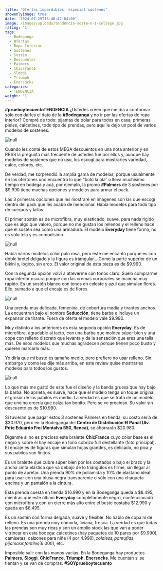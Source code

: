 ```yaml
---
title: 'Ofertas imperdibles: especial sostenes'
showonlyimage: true
date: '2024-07-29T15:40:42-04:00'
image: /images/uploads/tendencia-soste-n-1-collage.jpg
rating: '1'
tags:
  - Bodeganga
  - Ofertas
  - Ropa Interior
  - Sostenes
  - Sostén
  - Descuentos
  - Palmers
  - ChicFrance
  - Sloggi
  - Triumph
  - Enersocks
categories:
  - TENDENCIA
weight: '1'
---
```

**\#prueboytecuentoTENDENCIA** ¿Ustedes creen que me iba a conformar sólo con darles el dato de la **\#Bodeganga** y no ir por las ofertas de ropa interior? Compré de todo: pijamas de polar para todos en casa, primeras pieles, calcetines, todo tipo de prendas, pero aquí le dejo un pool de varios modelos de sostenes.

<!--more-->

![null](/images/uploads/tendencia-soste-n-1-collage.jpg)

Cuando les conté de estos MEGA descuentos en una nota anterior y en RRSS la pregunta más frecuente de ustedes fue por ellos y, aunque hay modelos de sostenes que no uso, los escogí para mostrarles variedad, calce, colores, etc.

De verdad, me sorprendió la amplia gama de modelos, porque usualmente en los ofertones uno encuentra lo que “botó la ola” o lleva muchísimo tiempo en bodega y acá, por ejemplo, la promo **\#Palmers** de 3 sostenes por $9.990 tiene muchas opciones y modelos para armar el pack.

Las 3 primeras opciones que les mostraré en imágenes son las que escogí dentro del pack que les acabo de mencionar. Había modelos para todo tipo de cuerpos y tallas.

El primer sostén es de microfibra, muy elasticado, suave, para nada rígido que es algo que valoro, porque no me gustan los rellenos y el relleno hace que el sostén sea como una armadura. El modelo **Everyday** tiene forma, no es sólo tela y es comodísimo.

![null](/images/uploads/tendencia-soste-n-2.jpg)

Había varios modelos color palo rosa, pero este me encantó porque es con doble bretel delgado y la figura es triangular… Como la parte superior de un bikini y, lógico, sin arco. El valor original de esta pieza es de $9.990.

Con la segunda opción volví a atreverme con tonos claro. Suelo comprarme ropa interior oscura porque con las cremas corporales se mancha muy rápido. Es un sostén blanco con tonos en celeste y azul que simulan flores. Ello, sumado a que el encaje es de flores. 

![null](/images/uploads/tendencia-soste-n-3.jpg)

Una prenda muy delicada, femenina, de cobertura media y tirantes anchos. La encuentran bajo el nombre **Seducción**, tiene barba e incluye un expansor de tirante. Fuera de oferta el modelo vale $9.990.

Muy distinto a los anteriores es esta segunda opción **Everyday**. Es de microfibra, agradable al tacto, con una barba que moldea súper bien y una copa con relleno discreto que levanta y da la sensación que eres una talla más. De esos modelos que muchas agradecen porque tienen poco busto y quieren marcarlo más. 

Yo diría que mi busto es tamaño medio, pero prefiero no usar relleno. Sin embargo y como les dije más arriba, en este review quise mostrarles modelos para todos los gustos.

![null](/images/uploads/tendencia-soste-n-5.jpg)

Lo que más me gustó de este fue el diseño y la banda gruesa que hay bajo la barba. No aprieta, es suave, hace que el modelo tenga un toque original, el grosor de los pabilos es medio. La verdad es que se trata de un modelo que uno no creería que calza tan bonito. Pero se ve precioso. Su valor sin descuento es de $10.990.

Si tuvieran que pagar estos 3 sostenes Palmers en tienda, su costo sería de $30.970, pero en la Bodeganga del **Centro de Distribución El Panal (Av. Pdte Eduardo Frei Montalva 550, Renca)**, se ahorrarán $20.980.

Díganme si no es precioso este bralette **ChicFrance** cuyo color base es el negro y sobre él hay encaje en tono cobrizo full destellante (foto principal). El encaje es de figuras que simulan hojas grandes, es delicado, no pica y sus pabilos son finitos.

Es un bralette que cubre súper bien por los costados o bajo el brazo y la ancha cinta elástica que va debajo de lo triángulos es firme, sin llegar al punto de apretar. Una prenda 90% de poliamida y 10% de elastano ideal para usar con una blusa negra transparente o sólo con una chaqueta encima y un pantalón a la cintura.

Esta prenda cuesta en tienda $16.990 y en la Bodeganga queda a $8.495, mientras que este último **Everyday** completamente negro, confeccionado con microfibra y con un cierre más alto entre el busto costaba $12.990 y queda en $6.495.

Es un sostén con forma delgada, suave y flexible. No hablo de copa ni de relleno. Es una prenda muy cómoda, liviana, fresca. La verdad es que todas las prendas son muy ricas y son un amplio stock las que van a poder vitrinear en esta bodega: calcetines (hay paquetes de 10 pares por $9.990), camisetas, calzones para niña (4 por $4.990), colaless, pantuflas, pijamas infantiles ($6.000), etc.

Imposible salir con las manos vacías. En la Bodeganga hay productos **Palmers**, **Sloggi**, **ChicFrance**, **Triumph**, **Enersocks**. Me cuentan si se tientan y se van de compras. **\#SOYprueboytecuento**
